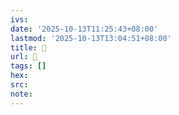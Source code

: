 ```yaml
---
ivs:
date: '2025-10-13T11:25:43+08:00'
lastmod: '2025-10-13T13:04:51+08:00'
title: 󰈴
url: 󰈴
tags: []
hex: 
src:
note:
---
```

